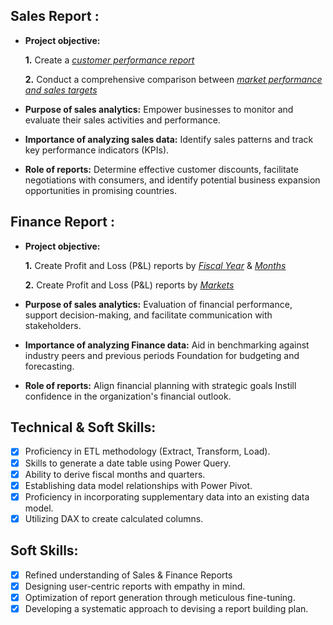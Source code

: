 ## Sales Report :


- **Project objective:** 

    **1.** Create a _[customer performance report](hub.com/sachinnavi10/Excel-Sales-Analytics/blob/main/Customer%20Performance%20Report.pdf)_ 

    **2.** Conduct a comprehensive comparison between _[market performance and sales targets](hub.com/sachinnavi10/Excel-Sales-Analytics/blob/main/Market%20Performance%20vs%20Target%20Report.pdf
)_

- **Purpose of sales analytics:** Empower businesses to monitor and evaluate their sales activities and performance.

- **Importance of analyzing sales data:** Identify sales patterns and track key performance indicators (KPIs).

- **Role of reports:** Determine effective customer discounts, facilitate negotiations with consumers, and identify potential business expansion opportunities in promising countries.


## Finance Report :

- **Project objective:** 

    **1.** Create Profit and Loss (P&L) reports by _[Fiscal Year](hub.com/sachinnavi10/Excel-Sales-Analytics/blob/main/P%26L%20Statement%20by%20Fiscal%20Year.pdf)_ & _[Months](
https://github.com/sachinnavi10/Excel-Sales-Analytics/blob/main/P%26L%20Statement%20by%20Markets.pdf
)_ 

   **2.** Create Profit and Loss (P&L) reports by _[Markets](https://github.com/sachinnavi10/Excel-Sales-Analytics/blob/main/P%26L%20Statement%20by%20Months.pdf
)_

- **Purpose of sales analytics:** Evaluation of financial performance, support decision-making, and facilitate communication with stakeholders.

- **Importance of analyzing Finance data:** Aid in benchmarking against industry peers and previous periods Foundation for budgeting and forecasting.

- **Role of reports:** Align financial planning with strategic goals Instill confidence in the organization's financial outlook.


## Technical & Soft Skills:
- [x]	Proficiency in ETL methodology (Extract, Transform, Load).
- [x]	Skills to generate a date table using Power Query.
- [x]	Ability to derive fiscal months and quarters.
- [x]	Establishing data model relationships with Power Pivot.
- [x]	Proficiency in incorporating supplementary data into an existing data model.
- [x]	Utilizing DAX to create calculated columns.

## Soft Skills:
- [x]	Refined understanding of Sales & Finance Reports
- [x]	Designing user-centric reports with empathy in mind.
- [x]	Optimization of report generation through meticulous fine-tuning.
- [x]	Developing a systematic approach to devising a report building plan.
